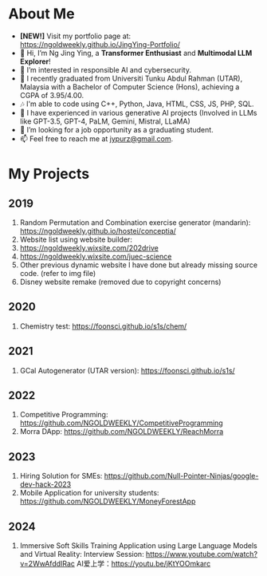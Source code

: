 # About Me
- **[NEW!]** Visit my portfolio page at: https://ngoldweekly.github.io/JingYing-Portfolio/
- 👋 Hi, I’m Ng Jing Ying, a **Transformer Enthusiast** and **Multimodal LLM Explorer**!
- 👀 I’m interested in responsible AI and cybersecurity.
- 🌱 I recently graduated from Universiti Tunku Abdul Rahman (UTAR), Malaysia with a Bachelor of Computer Science (Hons), achieving a CGPA of 3.95/4.00.
- 🎶 I'm able to code using C++, Python, Java, HTML, CSS, JS, PHP, SQL.
- 🌱 I have experienced in various generative AI projects (Involved in LLMs like GPT-3.5, GPT-4, PaLM, Gemini, Mistral, LLaMA)
- 💞️ I’m looking for a job opportunity as a graduating student.
- 📫 Feel free to reach me at jypurz@gmail.com.

<!---
NGOLDWEEKLY/NGOLDWEEKLY is a ✨ special ✨ repository because its `README.md` (this file) appears on your GitHub profile.
You can click the Preview link to take a look at your changes.
--->
# My Projects
## 2019
1. Random Permutation and Combination exercise generator (mandarin): https://ngoldweekly.github.io/hostei/conceptia/
2. Website list using website builder:
3. https://ngoldweekly.wixsite.com/202drive
4. https://ngoldweekly.wixsite.com/juec-science
5. Other previous dynamic website I have done but already missing source code. (refer to img file)
6. Disney website remake (removed due to copyright concerns)
## 2020
1. Chemistry test: https://foonsci.github.io/s1s/chem/
## 2021
1. GCal Autogenerator (UTAR version): https://foonsci.github.io/s1s/
## 2022
1. Competitive Programming: https://github.com/NGOLDWEEKLY/CompetitiveProgramming
2. Morra DApp: https://github.com/NGOLDWEEKLY/ReachMorra
## 2023
1. Hiring Solution for SMEs: https://github.com/Null-Pointer-Ninjas/google-dev-hack-2023
2. Mobile Application for university students: https://github.com/NGOLDWEEKLY/MoneyForestApp
## 2024
1. Immersive Soft Skills Training Application using Large Language Models and Virtual Reality:
   Interview Session: https://www.youtube.com/watch?v=2WwAfddIRac
   AI爱上学：https://youtu.be/jKtYOOmkarc
